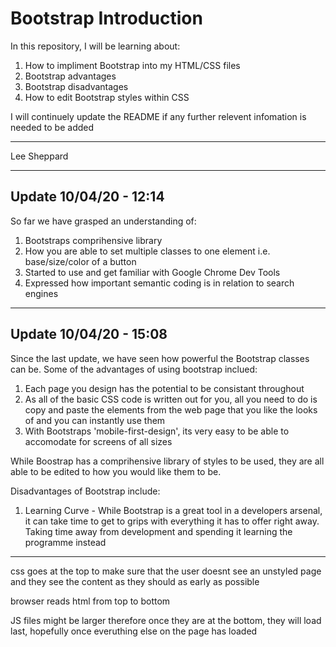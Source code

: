 # Bootstrap Introduction

In this repository, I will be learning about:

1. How to impliment Bootstrap into my HTML/CSS files
2. Bootstrap advantages
3. Bootstrap disadvantages
4. How to edit Bootstrap styles within CSS


I will continuely update the README if any further relevent infomation is needed to be added

----------
Lee Sheppard

----------

## Update 10/04/20 - 12:14

So far we have grasped an understanding of:

1. Bootstraps comprihensive library
2. How you are able to set multiple classes to one element i.e. base/size/color of a button
3. Started to use and get familiar with Google Chrome Dev Tools
4. Expressed how important semantic coding is in relation to search engines

----

## Update 10/04/20 - 15:08

Since the last update, we have seen how powerful the Bootstrap classes can be. Some of the advantages of using bootstrap inclued:

1. Each page you design has the potential to be consistant throughout
2. As all of the basic CSS code is written out for you, all you need to do is copy and paste the elements from the web page that you like the looks of and you can instantly use them
3. With Bootstraps 'mobile-first-design', its very easy to be able to accomodate for screens of all sizes

While Boostrap has a comprihensive library of styles to be used, they are all able to be edited to how you would like them to be. 

Disadvantages of Bootstrap include:

1. Learning Curve - While Bootstrap is a great tool in a developers arsenal, it can take time to get to grips with everything it has to offer right away. Taking time away from development and spending it learning the programme instead

--- 


css goes at the top to make sure that the user doesnt see an unstyled page and they see the content as they should as early as possible

browser reads html from top to bottom 

JS files might be larger therefore once they are at the bottom, they will load last, hopefully once everuthing else on the page has loaded
